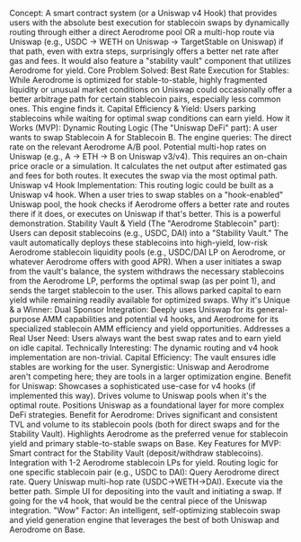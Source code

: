 Concept: A smart contract system (or a Uniswap v4 Hook) that provides users with the absolute best execution for stablecoin swaps by dynamically routing through either a direct Aerodrome pool OR a multi-hop route via Uniswap (e.g., USDC -> WETH on Uniswap -> TargetStable on Uniswap) if that path, even with extra steps, surprisingly offers a better net rate after gas and fees. It would also feature a "stability vault" component that utilizes Aerodrome for yield.
Core Problem Solved:
Best Rate Execution for Stables: While Aerodrome is optimized for stable-to-stable, highly fragmented liquidity or unusual market conditions on Uniswap could occasionally offer a better arbitrage path for certain stablecoin pairs, especially less common ones. This engine finds it.
Capital Efficiency & Yield: Users parking stablecoins while waiting for optimal swap conditions can earn yield.
How it Works (MVP):
Dynamic Routing Logic (The "Uniswap DeFi" part):
A user wants to swap Stablecoin A for Stablecoin B.
The engine queries:
The direct rate on the relevant Aerodrome A/B pool.
Potential multi-hop rates on Uniswap (e.g., A -> ETH -> B on Uniswap v3/v4). This requires an on-chain price oracle or a simulation.
It calculates the net output after estimated gas and fees for both routes.
It executes the swap via the most optimal path.
Uniswap v4 Hook Implementation: This routing logic could be built as a Uniswap v4 hook. When a user tries to swap stables on a "hook-enabled" Uniswap pool, the hook checks if Aerodrome offers a better rate and routes there if it does, or executes on Uniswap if that's better. This is a powerful demonstration.
Stability Vault & Yield (The "Aerodrome Stablecoin" part):
Users can deposit stablecoins (e.g., USDC, DAI) into a "Stability Vault."
The vault automatically deploys these stablecoins into high-yield, low-risk Aerodrome stablecoin liquidity pools (e.g., USDC/DAI LP on Aerodrome, or whatever Aerodrome offers with good APR).
When a user initiates a swap from the vault's balance, the system withdraws the necessary stablecoins from the Aerodrome LP, performs the optimal swap (as per point 1), and sends the target stablecoin to the user.
This allows parked capital to earn yield while remaining readily available for optimized swaps.
Why it's Unique & a Winner:
Dual Sponsor Integration: Deeply uses Uniswap for its general-purpose AMM capabilities and potential v4 hooks, and Aerodrome for its specialized stablecoin AMM efficiency and yield opportunities.
Addresses a Real User Need: Users always want the best swap rates and to earn yield on idle capital.
Technically Interesting: The dynamic routing and v4 hook implementation are non-trivial.
Capital Efficiency: The vault ensures idle stables are working for the user.
Synergistic: Uniswap and Aerodrome aren't competing here; they are tools in a larger optimization engine.
Benefit for Uniswap:
Showcases a sophisticated use-case for v4 hooks (if implemented this way).
Drives volume to Uniswap pools when it's the optimal route.
Positions Uniswap as a foundational layer for more complex DeFi strategies.
Benefit for Aerodrome:
Drives significant and consistent TVL and volume to its stablecoin pools (both for direct swaps and for the Stability Vault).
Highlights Aerodrome as the preferred venue for stablecoin yield and primary stable-to-stable swaps on Base.
Key Features for MVP:
Smart contract for the Stability Vault (deposit/withdraw stablecoins).
Integration with 1-2 Aerodrome stablecoin LPs for yield.
Routing logic for one specific stablecoin pair (e.g., USDC to DAI):
Query Aerodrome direct rate.
Query Uniswap multi-hop rate (USDC->WETH->DAI).
Execute via the better path.
Simple UI for depositing into the vault and initiating a swap.
If going for the v4 hook, that would be the central piece of the Uniswap integration.
"Wow" Factor: An intelligent, self-optimizing stablecoin swap and yield generation engine that leverages the best of both Uniswap and Aerodrome on Base.